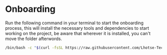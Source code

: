 # Onboarding

Run the following command in your terminal to start the onboarding process, this will install the necessary tools and dependencies to start working on the project, be aware that wherever it is installed, you can't move the folder afterwords.  
``` bash
/bin/bash -c "$(curl -fsSL https://raw.githubusercontent.com/Lhotse-Technologies/onboarding/blob/main/onboarding.sh)"
```